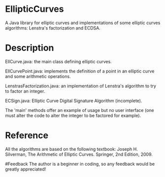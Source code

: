 # EllipticCurves
A Java library for elliptic curves and implementations of some elliptic curves algorithms: Lenstra's factorization and ECDSA.

# Description
EllCurve.java: the main class defining elliptic curves.

EllCurvePoint.java: implements the definition of a point in an elliptic curve and some arithmetic operations.

LenstrasFactorization.java: an implementation of Lenstra's algorithm to try to factor an integer.

ECSign.java: Elliptic Curve Digital Signature Algorithm (incomplete).

The 'main' methods offer an example of usage but no user interface (one must alter the code to alter the integer to be factored for example).

# Reference
All the algorithms are based on the following textbook:
Joseph H. Silverman, The Arithmetic of Elliptic Curves. Springer, 2nd Edition, 2009.

#Feedback
The author is a beginner in coding, so any feedback would be greatly appreciated!
